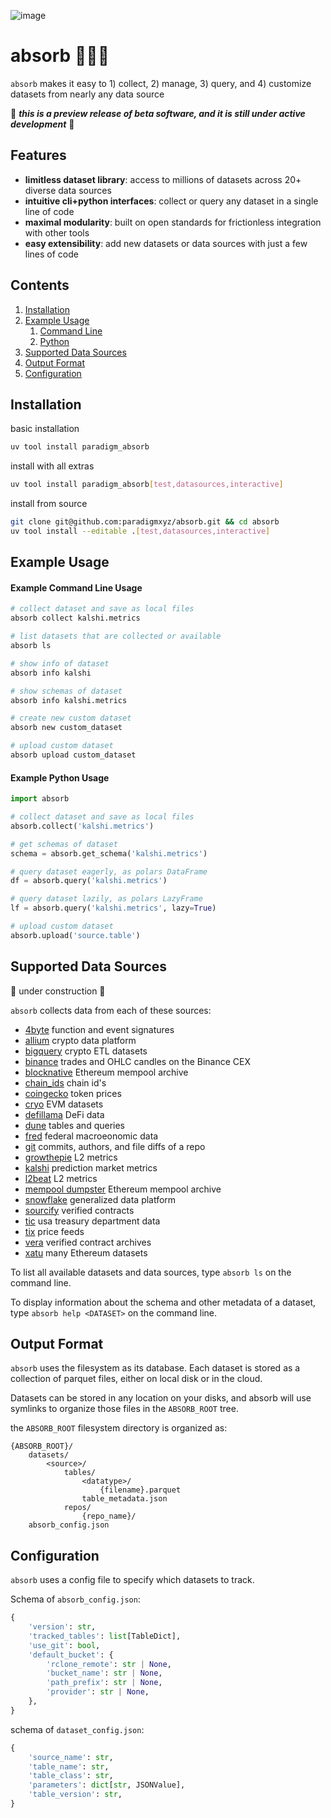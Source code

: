 ![image](https://github.com/user-attachments/assets/7323b83e-fc5b-496c-b67b-bad6a188873b)

# absorb 🧽🫧🫧

`absorb` makes it easy to 1) collect, 2) manage, 3) query, and 4) customize datasets from nearly any data source

🚧 ***this is a preview release of beta software, and it is still under active development*** 🚧

## Features
- **limitless dataset library**: access to millions of datasets across 20+ diverse data sources
- **intuitive cli+python interfaces**: collect or query any dataset in a single line of code
- **maximal modularity**: built on open standards for frictionless integration with other tools
- **easy extensibility**: add new datasets or data sources with just a few lines of code

## Contents
1. [Installation](#installation)
2. [Example Usage](#example-usage)
    1. [Command Line](#example-command-line-usage)
    2. [Python](#example-python-usage)
3. [Supported Data Sources](#supported-data-sources)
4. [Output Format](#output-format)
5. [Configuration](#configuration)


## Installation

basic installation
```bash
uv tool install paradigm_absorb
```

install with all extras
```bash
uv tool install paradigm_absorb[test,datasources,interactive]
```

install from source
```bash
git clone git@github.com:paradigmxyz/absorb.git && cd absorb
uv tool install --editable .[test,datasources,interactive]
```


## Example Usage

#### Example Command Line Usage

```bash
# collect dataset and save as local files
absorb collect kalshi.metrics

# list datasets that are collected or available
absorb ls

# show info of dataset
absorb info kalshi

# show schemas of dataset
absorb info kalshi.metrics

# create new custom dataset
absorb new custom_dataset

# upload custom dataset
absorb upload custom_dataset
```

#### Example Python Usage

```python
import absorb

# collect dataset and save as local files
absorb.collect('kalshi.metrics')

# get schemas of dataset
schema = absorb.get_schema('kalshi.metrics')

# query dataset eagerly, as polars DataFrame
df = absorb.query('kalshi.metrics')

# query dataset lazily, as polars LazyFrame
lf = absorb.query('kalshi.metrics', lazy=True)

# upload custom dataset
absorb.upload('source.table')
```


## Supported Data Sources

🚧 under construction 🚧

`absorb` collects data from each of these sources:

- [4byte](https://www.4byte.directory) function and event signatures
- [allium](https://www.allium.so) crypto data platform
- [bigquery](https://cloud.google.com/blockchain-analytics/docs/supported-datasets) crypto ETL datasets
- [binance](https://data.binance.vision) trades and OHLC candles on the Binance CEX
- [blocknative](https://docs.blocknative.com/data-archive/mempool-archive) Ethereum mempool archive
- [chain_ids](https://github.com/ethereum-lists/chains) chain id's
- [coingecko](https://www.coingecko.com/) token prices
- [cryo](https://github.com/paradigmxyz/cryo) EVM datasets
- [defillama](https://defillama.com) DeFi data
- [dune](https://dune.com) tables and queries
- [fred](https://fred.stlouisfed.org) federal macroeonomic data
- [git](https://git-scm.com) commits, authors, and file diffs of a repo
- [growthepie](https://www.growthepie.xyz) L2 metrics
- [kalshi](https://kalshi.com) prediction market metrics
- [l2beat](https://l2beat.com) L2 metrics
- [mempool dumpster](https://mempool-dumpster.flashbots.net) Ethereum mempool archive
- [snowflake](https://www.snowflake.com/) generalized data platform
- [sourcify](https://sourcify.dev) verified contracts
- [tic](https://ticdata.treasury.gov) usa treasury department data
- [tix](https://github.com/paradigmxyz/tix) price feeds
- [vera](https://verifieralliance.org) verified contract archives
- [xatu](https://github.com/ethpandaops/xatu-data) many Ethereum datasets

To list all available datasets and data sources, type `absorb ls` on the command line.

To display information about the schema and other metadata of a dataset, type `absorb help <DATASET>` on the command line.


## Output Format

`absorb` uses the filesystem as its database. Each dataset is stored as a collection of parquet files, either on local disk or in the cloud.

Datasets can be stored in any location on your disks, and absorb will use symlinks to organize those files in the `ABSORB_ROOT` tree.

the `ABSORB_ROOT` filesystem directory is organized as:

```
{ABSORB_ROOT}/
    datasets/
        <source>/
            tables/
                <datatype>/
                    {filename}.parquet
                table_metadata.json
            repos/
                {repo_name}/
    absorb_config.json
```

## Configuration

`absorb` uses a config file to specify which datasets to track.

Schema of `absorb_config.json`:

```python
{
    'version': str,
    'tracked_tables': list[TableDict],
    'use_git': bool,
    'default_bucket': {
        'rclone_remote': str | None,
        'bucket_name': str | None,
        'path_prefix': str | None,
        'provider': str | None,
    },
}
```

schema of `dataset_config.json`:

```python
{
    'source_name': str,
    'table_name': str,
    'table_class': str,
    'parameters': dict[str, JSONValue],
    'table_version': str,
}
```
